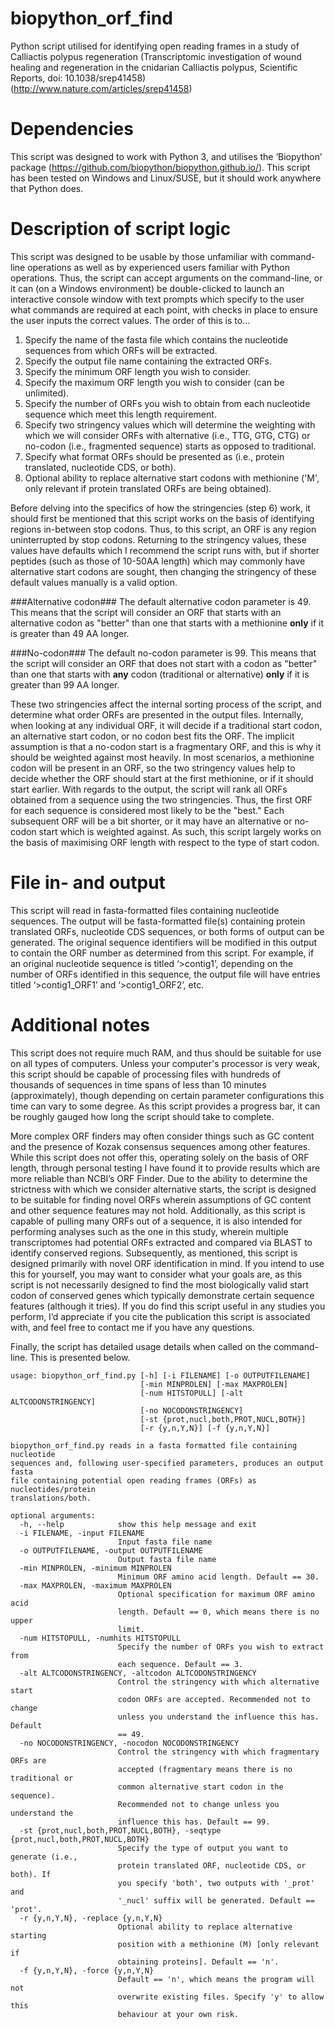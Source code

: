 # biopython_orf_find
Python script utilised for identifying open reading frames in a study of Calliactis polypus regeneration (Transcriptomic investigation of wound healing and regeneration in the cnidarian Calliactis polypus, Scientific Reports, doi: 10.1038/srep41458) (http://www.nature.com/articles/srep41458)

# Dependencies
This script was designed to work with Python 3, and utilises the ‘Biopython’ package (https://github.com/biopython/biopython.github.io/). This script has been tested on Windows and Linux/SUSE, but it should work anywhere that Python does.

# Description of script logic
This script was designed to be usable by those unfamiliar with command-line operations as well as by experienced users familiar with Python operations. Thus, the script can accept arguments on the command-line, or it can (on a Windows environment) be double-clicked to launch an interactive console window with text prompts which specify to the user what commands are required at each point, with checks in place to ensure the user inputs the correct values. The order of this is to...

1. Specify the name of the fasta file which contains the nucleotide sequences from which ORFs will be extracted.
2. Specify the output file name containing the extracted ORFs.
3. Specify the minimum ORF length you wish to consider. 
4. Specify the maximum ORF length you wish to consider (can be unlimited). 
5. Specify the number of ORFs you wish to obtain from each nucleotide sequence which meet this length requirement.
6. Specify two stringency values which will determine the weighting with which we will consider ORFs with alternative (i.e., TTG, GTG, CTG) or no-codon (i.e., fragmented sequence) starts as opposed to traditional.
7. Specify what format ORFs should be presented as (i.e., protein translated, nucleotide CDS, or both).
8. Optional ability to replace alternative start codons with methionine ('M', only relevant if protein translated ORFs are being obtained).

Before delving into the specifics of how the stringencies (step 6) work, it should first be mentioned that this script works on the basis of identifying regions in-between stop codons. Thus, to this script, an ORF is any region uninterrupted by stop codons. Returning to the stringency values, these values have defaults which I recommend the script runs with, but if shorter peptides (such as those of 10-50AA length) which may commonly have alternative start codons are sought, then changing the stringency of these default values manually is a valid option.

###Alternative codon###
The default alternative codon parameter is 49. This means that the script will consider an ORF that starts with an alternative codon as "better" than one that starts with a methionine **only** if it is greater than 49 AA longer. 

###No-codon###
The default no-codon parameter is 99. This means that the script will consider an ORF that does not start with a codon as "better" than one that starts with **any** codon (traditional or alternative) **only** if it is greater than 99 AA longer.

These two stringencies affect the internal sorting process of the script, and determine what order ORFs are presented in the output files. Internally, when looking at any individual ORF, it will decide if a traditional start codon, an alternative start codon, or no codon best fits the ORF. The implicit assumption is that a no-codon start is a fragmentary ORF, and this is why it should be weighted against most heavily. In most scenarios, a methionine codon will be present in an ORF, so the two stringency values help to decide whether the ORF should start at the first methionine, or if it should start earlier. With regards to the output, the script will rank all ORFs obtained from a sequence using the two stringencies. Thus, the first ORF for each sequence is considered most likely to be the "best." Each subsequent ORF will be a bit shorter, or it may have an alternative or no-codon start which is weighted against. As such, this script largely works on the basis of maximising ORF length with respect to the type of start codon.

# File in- and output
This script will read in fasta-formatted files containing nucleotide sequences. The output will be fasta-formatted file(s) containing protein translated ORFs, nucleotide CDS sequences, or both forms of output can be generated. The original sequence identifiers will be modified in this output to contain the ORF number as determined from this script. For example, if an original nucleotide sequence is titled ‘>contig1’, depending on the number of ORFs identified in this sequence, the output file will have entries titled ‘>contig1_ORF1’ and ‘>contig1_ORF2’, etc.

# Additional notes
This script does not require much RAM, and thus should be suitable for use on all types of computers. Unless your computer's processor is very weak, this script should be capable of processing files with hundreds of thousands of sequences in time spans of less than 10 minutes (approximately), though depending on certain parameter configurations this time can vary to some degree. As this script provides a progress bar, it can be roughly gauged how long the script should take to complete.

More complex ORF finders may often consider things such as GC content and the presence of Kozak consensus sequences among other features. While this script does not offer this, operating solely on the basis of ORF length, through personal testing I have found it to provide results which are more reliable than NCBI’s ORF Finder. Due to the ability to determine the strictness with which we consider alternative starts, the script is designed to be suitable for finding novel ORFs wherein assumptions of GC content and other sequence features may not hold. Additionally, as this script is capable of pulling many ORFs out of a sequence, it is also intended for performing analyses such as the one in this study, wherein multiple transcriptomes had potential ORFs extracted and compared via BLAST to identify conserved regions. Subsequently, as mentioned, this script is designed primarily with novel ORF identification in mind. If you intend to use this for yourself, you may want to consider what your goals are, as this script is not necessarily designed to find the most biologically valid start codon of conserved genes which typically demonstrate certain sequence features (although it tries). If you do find this script useful in any studies you perform, I’d appreciate if you cite the publication this script is associated with, and feel free to contact me if you have any questions.

Finally, the script has detailed usage details when called on the command-line. This is presented below. 

```
usage: biopython_orf_find.py [-h] [-i FILENAME] [-o OUTPUTFILENAME]
                             [-min MINPROLEN] [-max MAXPROLEN]
                             [-num HITSTOPULL] [-alt ALTCODONSTRINGENCY]
                             [-no NOCODONSTRINGENCY]
                             [-st {prot,nucl,both,PROT,NUCL,BOTH}]
                             [-r {y,n,Y,N}] [-f {y,n,Y,N}]

biopython_orf_find.py reads in a fasta formatted file containing nucleotide
sequences and, following user-specified parameters, produces an output fasta
file containing potential open reading frames (ORFs) as nucleotides/protein
translations/both.

optional arguments:
  -h, --help            show this help message and exit
  -i FILENAME, -input FILENAME
                        Input fasta file name
  -o OUTPUTFILENAME, -output OUTPUTFILENAME
                        Output fasta file name
  -min MINPROLEN, -minimum MINPROLEN
                        Minimum ORF amino acid length. Default == 30.
  -max MAXPROLEN, -maximum MAXPROLEN
                        Optional specification for maximum ORF amino acid
                        length. Default == 0, which means there is no upper
                        limit.
  -num HITSTOPULL, -numhits HITSTOPULL
                        Specify the number of ORFs you wish to extract from
                        each sequence. Default == 3.
  -alt ALTCODONSTRINGENCY, -altcodon ALTCODONSTRINGENCY
                        Control the stringency with which alternative start
                        codon ORFs are accepted. Recommended not to change
                        unless you understand the influence this has. Default
                        == 49.
  -no NOCODONSTRINGENCY, -nocodon NOCODONSTRINGENCY
                        Control the stringency with which fragmentary ORFs are
                        accepted (fragmentary means there is no traditional or
                        common alternative start codon in the sequence).
                        Recommended not to change unless you understand the
                        influence this has. Default == 99.
  -st {prot,nucl,both,PROT,NUCL,BOTH}, -seqtype {prot,nucl,both,PROT,NUCL,BOTH}
                        Specify the type of output you want to generate (i.e.,
                        protein translated ORF, nucleotide CDS, or both). If
                        you specify 'both', two outputs with '_prot' and
                        '_nucl' suffix will be generated. Default == 'prot'.
  -r {y,n,Y,N}, -replace {y,n,Y,N}
                        Optional ability to replace alternative starting
                        position with a methionine (M) [only relevant if
                        obtaining proteins]. Default == 'n'.
  -f {y,n,Y,N}, -force {y,n,Y,N}
                        Default == 'n', which means the program will not
                        overwrite existing files. Specify 'y' to allow this
                        behaviour at your own risk.
```
